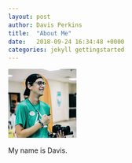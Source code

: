```yaml
---
layout: post
author: Davis Perkins
title:  "About Me"
date:   2018-09-24 16:34:48 +0000
categories: jekyll gettingstarted
---
```


![Me](https://github.com/d2perkins/TCO476-SampleDoc/blob/master/docs/assets/images/AlpineMe.jpg)

My name is Davis.
